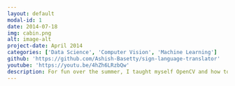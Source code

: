```yaml
---
layout: default
modal-id: 1
date: 2014-07-18
img: cabin.png
alt: image-alt
project-date: April 2014
categories: ['Data Science', 'Computer Vision', 'Machine Learning']
github: 'https://github.com/Ashish-Basetty/sign-language-translator'
youtube: 'https://youtu.be/4hZh6LRzbQw'
description: For fun over the summer, I taught myself OpenCV and how to build and train a YOLOv8 model through tutorials. I built a simple model that could translate sign langauge in real-time from a video, and trained it using data from my room. While it could be more accurate with hand pose detection or more advanced hardware than my PC's GPU, I am satisfied with the results and seems to work somewhat effectively given my dataset.
---
```

